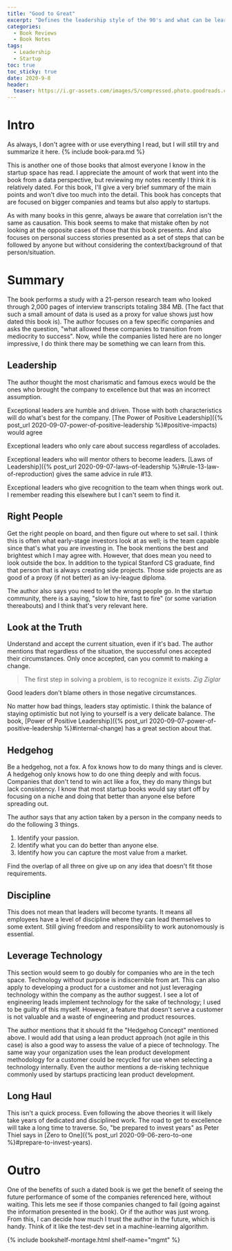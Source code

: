 ```yaml
---
title: "Good to Great" 
excerpt: "Defines the leadership style of the 90's and what can be learned and used in the 20th century"
categories:
  - Book Reviews
  - Book Notes
tags:
  - Leadership
  - Startup
toc: true
toc_sticky: true
date: 2020-9-8
header:
  teaser: https://i.gr-assets.com/images/S/compressed.photo.goodreads.com/books/1546097703l/76865.jpg
---
```

# Intro
As always, I don't agree with or use everything I read, but I will still try and summarize it here. {% include book-para.md %}

This is another one of those books that almost everyone I know in the startup space has read. I appreciate the amount of work that went into the book from a data perspective, but reviewing my notes recently I think it is relatively dated. For this book, I'll give a very brief summary of the main points and won't dive too much into the detail. This book has concepts that are focused on bigger companies and teams but also apply to startups.

As with many books in this genre, always be aware that correlation isn't the same as causation. This book seems to make that mistake often by not looking at the opposite cases of those that this book presents. And also focuses on personal success stories presented as a set of steps that can be followed by anyone but without considering the context/background of that person/situation.

# Summary
The book performs a study with a 21-person research team who looked through 2,000 pages of interview transcripts totaling 384 MB. (The fact that such a small amount of data is used as a proxy for value shows just how dated this book is). The author focuses on a few specific companies and asks the question, "what allowed these companies to transition from mediocrity to success". Now, while the companies listed here are no longer impressive, I do think there may be something we can learn from this.

## Leadership
The author thought the most charismatic and famous execs would be the ones who brought the company to excellence but that was an incorrect assumption. 

Exceptional leaders are humble and driven. Those with both characteristics will do what's best for the company. [The Power of Positive Leadership]({% post_url 2020-09-07-power-of-positive-leadership %}#positive-impacts) would agree

Exceptional leaders who only care about success regardless of accolades.

Exceptional leaders who will mentor others to become leaders. [Laws of Leadership]({% post_url 2020-09-07-laws-of-leadership %}#rule-13-law-of-reproduction) gives the same advice in rule #13.

Exceptional leaders who give recognition to the team when things work out. I remember reading this elsewhere but I can't seem to find it.

## Right People
Get the right people on board, and then figure out where to set sail. I think this is often what early-stage investors look at as well; is the team capable since that's what you are investing in. The book mentions the best and brightest which I may agree with. However, that does mean you need to look outside the box. In addition to the typical Stanford CS graduate, find that person that is always creating side projects. Those side projects are as good of a proxy (if not better) as an ivy-league diploma. 

The author also says you need to let the wrong people go. In the startup community, there is a saying, "slow to hire, fast to fire" (or some variation thereabouts) and I think that's very relevant here.

## Look at the Truth
Understand and accept the current situation, even if it's bad. The author mentions that regardless of the situation, the successful ones accepted their circumstances. Only once accepted, can you commit to making a change.
> The first step in solving a problem, is to recognize it exists. 
<cite>Zig Ziglar</cite>

Good leaders don't blame others in those negative circumstances.

No matter how bad things, leaders stay optimistic. I think the balance of staying optimistic but not lying to yourself is a very delicate balance. The book, [Power of Positive Leadership]({% post_url 2020-09-07-power-of-positive-leadership %}#internal-change) has a great section about that.

## Hedgehog
Be a hedgehog, not a fox. A fox knows how to do many things and is clever. A hedgehog only knows how to do one thing deeply and with focus. Companies that don't tend to win act like a fox, they do many things but lack consistency. I know that most startup books would say start off by focusing on a niche and doing that better than anyone else before spreading out.

The author says that any action taken by a person in the company needs to do the following 3 things.
1. Identify your passion.
2. Identify what you can do better than anyone else.
3. Identify how you can capture the most value from a market.

Find the overlap of all three on give up on any idea that doesn't fit those requirements.

## Discipline
This does not mean that leaders will become tyrants. It means all employees have a level of discipline where they can lead themselves to some extent. Still giving freedom and responsibility to work autonomously is essential.

## Leverage Technology
This section would seem to go doubly for companies who are in the tech space. Technology without purpose is indiscernible from art. This can also apply to developing a product for a customer and not just leveraging technology within the company as the author suggest. I see a lot of engineering leads implement technology for the sake of technology; I used to be guilty of this myself. However, a feature that doesn't serve a customer is not valuable and a waste of engineering and product resources. 

The author mentions that it should fit the "Hedgehog Concept" mentioned above. I would add that using a lean product approach (not agile in this case) is also a good way to assess the value of a piece of technology. The same way your organization uses the lean product development methodology for a customer could be recycled for use when selecting a technology internally. Even the author mentions a de-risking technique commonly used by startups practicing lean product development.

## Long Haul
This isn't a quick process. Even following the above theories it will likely take years of dedicated and disciplined work. The road to get to excellence will take a long time to traverse. So, "be prepared to invest years" as Peter Thiel says in [Zero to One]({% post_url 2020-09-06-zero-to-one %}#prepare-to-invest-years).

# Outro
One of the benefits of such a dated book is we get the benefit of seeing the future performance of some of the companies referenced here, without waiting. This lets me see if those companies changed to fail (going against the information presented in the book). Or if the author was just wrong. From this, I can decide how much I trust the author in the future, which is handy. Think of it like the test-dev set in a machine-learning algorithm.

{% include bookshelf-montage.html shelf-name="mgmt" %}